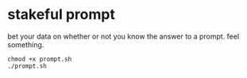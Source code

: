 # stakeful prompt

bet your data on whether or not you know the answer to a prompt. feel something.

```
chmod +x prompt.sh
./prompt.sh
```